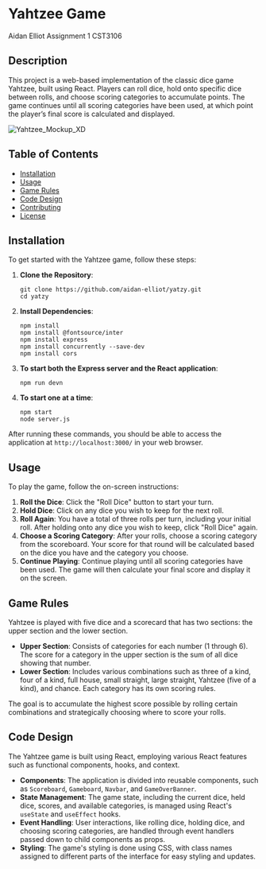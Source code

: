 # Yahtzee Game
Aidan Elliot
Assignment 1
CST3106

## Description
This project is a web-based implementation of the classic dice game Yahtzee, built using React. Players can roll dice, hold onto specific dice between rolls, and choose scoring categories to accumulate points. The game continues until all scoring categories have been used, at which point the player’s final score is calculated and displayed.

![Yahtzee_Mockup_XD](https://github.com/aidan-elliot/yatzy/assets/81194636/9f3610cf-4594-4a22-87cd-1ce4d2ee033b)

## Table of Contents
- [Installation](#installation)
- [Usage](#usage)
- [Game Rules](#game-rules)
- [Code Design](#code-design)
- [Contributing](#contributing)
- [License](#license)

## Installation
To get started with the Yahtzee game, follow these steps:

1. **Clone the Repository**: 
   ```
   git clone https://github.com/aidan-elliot/yatzy.git
   cd yatzy
   ```

2. **Install Dependencies**: 
   ```
   npm install
   npm install @fontsource/inter
   npm install express
   npm install concurrently --save-dev
   npm install cors

   ```
3. **To start both the Express server and the React application**: 
   ```
   npm run devn
   ```

3. **To start one at a time**: 
   ```
   npm start
   node server.js
   ```

After running these commands, you should be able to access the application at `http://localhost:3000/` in your web browser.

## Usage
To play the game, follow the on-screen instructions:

1. **Roll the Dice**: Click the "Roll Dice" button to start your turn.
2. **Hold Dice**: Click on any dice you wish to keep for the next roll.
3. **Roll Again**: You have a total of three rolls per turn, including your initial roll. After holding onto any dice you wish to keep, click "Roll Dice" again.
4. **Choose a Scoring Category**: After your rolls, choose a scoring category from the scoreboard. Your score for that round will be calculated based on the dice you have and the category you choose.
5. **Continue Playing**: Continue playing until all scoring categories have been used. The game will then calculate your final score and display it on the screen.

## Game Rules
Yahtzee is played with five dice and a scorecard that has two sections: the upper section and the lower section.

- **Upper Section**: Consists of categories for each number (1 through 6). The score for a category in the upper section is the sum of all dice showing that number.
- **Lower Section**: Includes various combinations such as three of a kind, four of a kind, full house, small straight, large straight, Yahtzee (five of a kind), and chance. Each category has its own scoring rules.

The goal is to accumulate the highest score possible by rolling certain combinations and strategically choosing where to score your rolls.

## Code Design
The Yahtzee game is built using React, employing various React features such as functional components, hooks, and context.

- **Components**: The application is divided into reusable components, such as `Scoreboard`, `Gameboard`, `Navbar`, and `GameOverBanner`.
- **State Management**: The game state, including the current dice, held dice, scores, and available categories, is managed using React's `useState` and `useEffect` hooks.
- **Event Handling**: User interactions, like rolling dice, holding dice, and choosing scoring categories, are handled through event handlers passed down to child components as props.
- **Styling**: The game's styling is done using CSS, with class names assigned to different parts of the interface for easy styling and updates.
